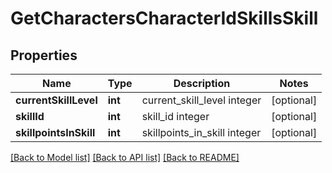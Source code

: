 # GetCharactersCharacterIdSkillsSkill

## Properties
Name | Type | Description | Notes
------------ | ------------- | ------------- | -------------
**currentSkillLevel** | **int** | current_skill_level integer | [optional] 
**skillId** | **int** | skill_id integer | [optional] 
**skillpointsInSkill** | **int** | skillpoints_in_skill integer | [optional] 

[[Back to Model list]](../README.md#documentation-for-models) [[Back to API list]](../README.md#documentation-for-api-endpoints) [[Back to README]](../README.md)


